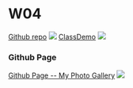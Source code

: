 # W04

[Github repo](https://github.com/william86611/11001-classdemo2-210410584)
![](https://i.imgur.com/9oddyfd.png)
[ClassDemo](https://william86611.github.io/11001-classdemo2-210410584/)
![](https://i.imgur.com/ZoS98z0.png)

### Github Page

[Github Page -- My Photo Gallery](https://william86611.github.io/11001-classdemo2-210410584/W4.MyPhotoGallery/myphotogallery.html)
![](https://i.imgur.com/xM86hW3.jpg)
